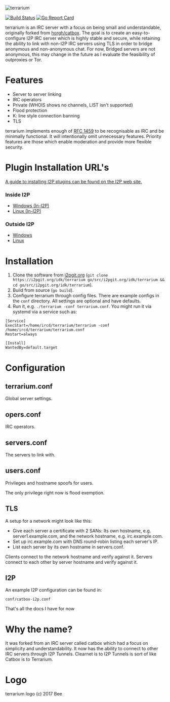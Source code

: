 ![terrarium](doc/terrarium-with-text.png)

[![Build
Status](https://travis-ci.org/eyedeekay/terrarium.svg)](https://travis-ci.org/eyedeekay/terrarium)
[![Go Report
Card](https://goreportcard.com/badge/i2pgit.org/idk/terrarium)](https://goreportcard.com/report/i2pgit.org/idk/terrarium)

terrarium is an IRC server with a focus on being small and understandable,
originally forked from [horgh/catbox](https://github.com/horgh/catbox). The
goal is to create an easy-to-configure I2P IRC server which is highly stable
and secure, while retaining the ability to link with non-I2P IRC servers using
TLS in order to bridge anonymous and non-anonymous chat. For now, Bridged
servers are not anonymous, this may change in the future as I evaluate the
feasibility of outproxies or Tor.


# Features
* Server to server linking
* IRC operators
* Private (WHOIS shows no channels, LIST isn't supported)
* Flood protection
* K: line style connection banning
* TLS

terrarium implements enough of [RFC 1459](https://tools.ietf.org/html/rfc1459)
to be recognisable as IRC and be minimally functional. It will intentionally
omit unnecessary features. Priority features are those which enable moderation
and provide more flexible security.

# Plugin Installation URL's

[A guide to installing I2P plugins can be found on the I2P web site.](https://geti2p.net/en/docs/plugins)

### Inside I2P

 - [Windows (In-I2P)](http://idk.i2p/terrarium/snowflake-windows.su3)
 - [Linux (In-I2P)](http://idk.i2p/terrarium/snowflake-linux.su3)

### Outside I2P

 - [Windows](https://github.com/terrarium/blizzard/releases)
 - [Linux](https://github.com/terrarium/blizzard/releases)

# Installation
1. Clone the software from [i2pgit.org](https://i2pgit.org/idk/terrarium)
   (`git clone https://i2pgit.org/idk/terrarium go/src/i2pgit.org/idk/terrarium && cd go/src/i2pgit.org/idk/terrarium`).
2. Build from source
   (`go build`).
3. Configure terrarium through config files. There are example configs in the
   `conf` directory. All settings are optional and have defaults.
4. Run it, e.g. `./terrarium -conf terrarium.conf`. You might run it via systemd
   via a service such as:

```
[Service]
ExecStart=/home/ircd/terrarium/terrarium -conf /home/ircd/terrarium/terrarium.conf
Restart=always

[Install]
WantedBy=default.target
```


# Configuration

## terrarium.conf
Global server settings.


## opers.conf
IRC operators.


## servers.conf
The servers to link with.


## users.conf
Privileges and hostname spoofs for users.

The only privilege right now is flood exemption.


## TLS
A setup for a network might look like this:

* Give each server a certificate with 2 SANs: Its own hostname, e.g.
  server1.example.com, and the network hostname, e.g. irc.example.com.
* Set up irc.example.com with DNS round-robin listing each server's IP.
* List each server by its own hostname in servers.conf.

Clients connect to the network hostname and verify against it. Servers
connect to each other by server hostname and verify against it.


## I2P
An example I2P configuration can be found in:

`conf/catbox-i2p.conf`

That's all the docs I have for now

# Why the name?
It was forked from an IRC server called catbox which had a focus on simplicity
and understandability. It now has the ability to connect to other IRC servers
through I2P Tunnels. Clearnet is to I2P Tunnels is sort of like Catbox is to
Terrarium.


# Logo
terrarium logo (c) 2017 Bee
